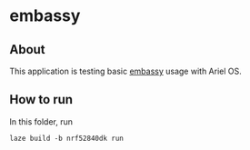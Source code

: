 # embassy

## About

This application is testing basic
[embassy](https://github.com/embassy-rs/embassy) usage with Ariel OS.

## How to run

In this folder, run

    laze build -b nrf52840dk run
